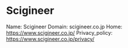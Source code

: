 
# Scigineer

Name: Scigineer
Domain: scigineer.co.jp
Home: https://www.scigineer.co.jp/
Privacy_policy: https://www.scigineer.co.jp/privacy/
